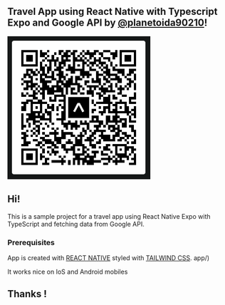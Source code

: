 ## Travel App using React Native with Typescript Expo and Google API by [@planetoida90210](http://github.com/planetoida90210)!

![assets/screenhsots/qr_expo.png](assets/screenhsots/qr_expo.png)

## Hi!

This is a sample project for a travel app using React Native Expo with TypeScript and fetching data from Google API.

### Prerequisites

App is created with [REACT NATIVE](https://reactjs.org/) styled with [TAILWIND CSS](https://mui.com/). app/)

It works nice on IoS and Android mobiles

## Thanks !
